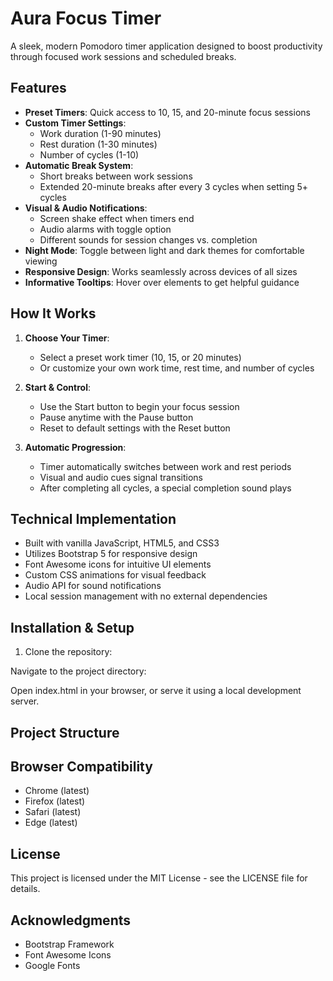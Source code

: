# Aura Focus Timer

A sleek, modern Pomodoro timer application designed to boost productivity through focused work sessions and scheduled breaks.

## Features

- **Preset Timers**: Quick access to 10, 15, and 20-minute focus sessions
- **Custom Timer Settings**:
  - Work duration (1-90 minutes)
  - Rest duration (1-30 minutes)
  - Number of cycles (1-10)
- **Automatic Break System**: 
  - Short breaks between work sessions
  - Extended 20-minute breaks after every 3 cycles when setting 5+ cycles
- **Visual & Audio Notifications**:
  - Screen shake effect when timers end
  - Audio alarms with toggle option
  - Different sounds for session changes vs. completion
- **Night Mode**: Toggle between light and dark themes for comfortable viewing
- **Responsive Design**: Works seamlessly across devices of all sizes
- **Informative Tooltips**: Hover over elements to get helpful guidance

## How It Works

1. **Choose Your Timer**:
   - Select a preset work timer (10, 15, or 20 minutes)
   - Or customize your own work time, rest time, and number of cycles

2. **Start & Control**:
   - Use the Start button to begin your focus session
   - Pause anytime with the Pause button
   - Reset to default settings with the Reset button

3. **Automatic Progression**:
   - Timer automatically switches between work and rest periods
   - Visual and audio cues signal transitions
   - After completing all cycles, a special completion sound plays

## Technical Implementation

- Built with vanilla JavaScript, HTML5, and CSS3
- Utilizes Bootstrap 5 for responsive design
- Font Awesome icons for intuitive UI elements
- Custom CSS animations for visual feedback
- Audio API for sound notifications
- Local session management with no external dependencies

## Installation & Setup

1. Clone the repository:

Navigate to the project directory:

Open index.html in your browser, or serve it using a local development server.

## Project Structure

## Browser Compatibility

- Chrome (latest)
- Firefox (latest)
- Safari (latest)
- Edge (latest)

## License

This project is licensed under the MIT License - see the LICENSE file for details.

## Acknowledgments

- Bootstrap Framework
- Font Awesome Icons
- Google Fonts